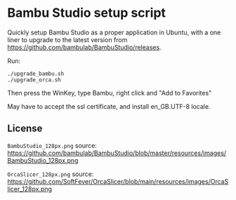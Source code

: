 # Bambu Studio setup script

Quickly setup Bambu Studio as a proper application in Ubuntu, with a one liner
to upgrade to the latest version from
https://github.com/bambulab/BambuStudio/releases.

Run:

```
./upgrade_bambu.sh
./upgrade_orca.sh
```

Then press the WinKey, type Bambu, right click and "Add to Favorites"

May have to accept the ssl certificate, and install en_GB.UTF-8 locale.


## License

`BambuStudio_128px.png` source:
https://github.com/bambulab/BambuStudio/blob/master/resources/images/BambuStudio_128px.png

`OrcaSlicer_128px.png` source:
https://github.com/SoftFever/OrcaSlicer/blob/main/resources/images/OrcaSlicer_128px.png
